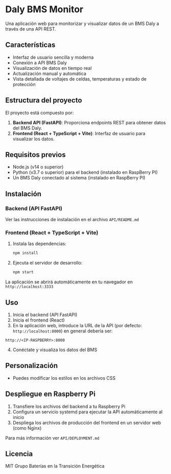 # Daly BMS Monitor

Una aplicación web para monitorizar y visualizar datos de un BMS Daly a través de una API REST.

## Características

- Interfaz de usuario sencilla y moderna
- Conexión a API BMS Daly
- Visualización de datos en tiempo real
- Actualización manual y automática
- Vista detallada de voltajes de celdas, temperaturas y estado de protección

## Estructura del proyecto

El proyecto está compuesto por:

1. **Backend API (FastAPI)**: Proporciona endpoints REST para obtener datos del BMS Daly.
2. **Frontend (React + TypeScript + Vite)**: Interfaz de usuario para visualizar los datos.

## Requisitos previos

- Node.js (v14 o superior)
- Python (v3.7 o superior) para el backend (instalado en RaspBerry PI)
- Un BMS Daly conectado al sistema (instalado en RaspBerry PI)

## Instalación

### Backend (API FastAPI)
Ver las instrucciones de instalación en el archivo `API/README.md`
### Frontend (React + TypeScript + Vite)

1. Instala las dependencias:
   ```bash
   npm install
   ```

2. Ejecuta el servidor de desarrollo:
   ```bash
   npm start
   ```

La aplicación se abrirá automáticamente en tu navegador en `http://localhost:3333`

## Uso

1. Inicia el backend (API FastAPI)
2. Inicia el frontend (React)
3. En la aplicación web, introduce la URL de la API (por defecto: `http://localhost:8000`) en general debería ser:

```
http://<IP-RASPBERRY>:8000
```

4. Conéctate y visualiza los datos del BMS

## Personalización

- Puedes modificar los estilos en los archivos CSS


## Despliegue en Raspberry Pi

1. Transfiere los archivos del backend a tu Raspberry Pi
2. Configura un servicio systemd para ejecutar la API automáticamente al inicio
3. Despliega los archivos de producción del frontend en un servidor web (como Nginx)

Para más información ver `API/DEPLOYMENT.md`

## Licencia

MIT
Grupo Baterías en la Transición Energética